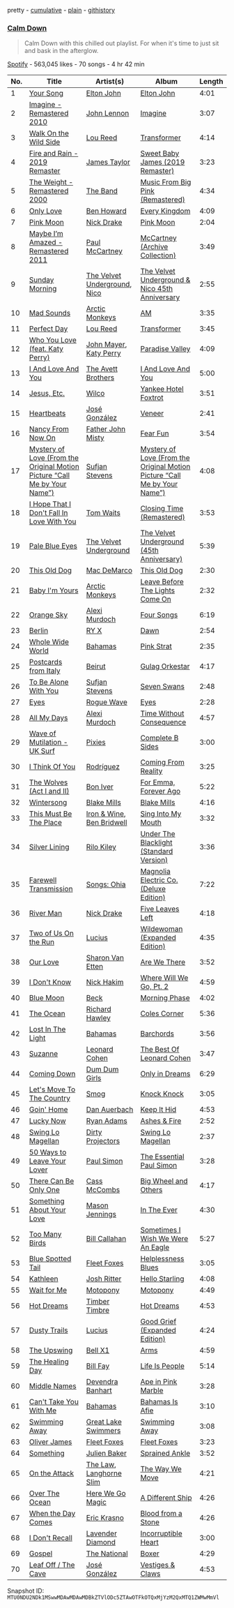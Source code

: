 pretty - [cumulative](/playlists/cumulative/37i9dQZF1DX5bjCEbRU4SJ.md) - [plain](/playlists/plain/37i9dQZF1DX5bjCEbRU4SJ) - [githistory](https://github.githistory.xyz/mackorone/spotify-playlist-archive/blob/main/playlists/plain/37i9dQZF1DX5bjCEbRU4SJ)

### [Calm Down](https://open.spotify.com/playlist/37i9dQZF1DX5bjCEbRU4SJ)

> Calm Down with this chilled out playlist\. For when it's time to just sit and bask in the afterglow.

[Spotify](https://open.spotify.com/user/spotify) - 563,045 likes - 70 songs - 4 hr 42 min

| No. | Title | Artist(s) | Album | Length |
|---|---|---|---|---|
| 1 | [Your Song](https://open.spotify.com/track/38zsOOcu31XbbYj9BIPUF1) | [Elton John](https://open.spotify.com/artist/3PhoLpVuITZKcymswpck5b) | [Elton John](https://open.spotify.com/album/69P9Ro0W286yLFgYwrGVN0) | 4:01 |
| 2 | [Imagine \- Remastered 2010](https://open.spotify.com/track/7pKfPomDEeI4TPT6EOYjn9) | [John Lennon](https://open.spotify.com/artist/4x1nvY2FN8jxqAFA0DA02H) | [Imagine](https://open.spotify.com/album/0xzaemKucrJpYhyl7TltAk) | 3:07 |
| 3 | [Walk On the Wild Side](https://open.spotify.com/track/5p3JunprHCxClJjOmcLV8G) | [Lou Reed](https://open.spotify.com/artist/42TFhl7WlMRXiNqzSrnzPL) | [Transformer](https://open.spotify.com/album/5SqbMEyAt8332ISGiLX0St) | 4:14 |
| 4 | [Fire and Rain \- 2019 Remaster](https://open.spotify.com/track/1oht5GevPN9t1T3kG1m1GO) | [James Taylor](https://open.spotify.com/artist/0vn7UBvSQECKJm2817Yf1P) | [Sweet Baby James \(2019 Remaster\)](https://open.spotify.com/album/1HiG0ukRmFPN13EVcf98Jx) | 3:23 |
| 5 | [The Weight \- Remastered 2000](https://open.spotify.com/track/0P7DoyGrr4Wp9w5TotEtUC) | [The Band](https://open.spotify.com/artist/4vpDg7Y7fU982Ds30zawDA) | [Music From Big Pink \(Remastered\)](https://open.spotify.com/album/0ky5kdvfPxSmSpj03hpSAE) | 4:34 |
| 6 | [Only Love](https://open.spotify.com/track/2uhEKg8kIzpdvz4gyy6x8W) | [Ben Howard](https://open.spotify.com/artist/5schNIzWdI9gJ1QRK8SBnc) | [Every Kingdom](https://open.spotify.com/album/57PgT4iuDurzlJnkYjrpce) | 4:09 |
| 7 | [Pink Moon](https://open.spotify.com/track/4KROoGIaPaR1pBHPnR3bwC) | [Nick Drake](https://open.spotify.com/artist/5c3GLXai8YOMid29ZEuR9y) | [Pink Moon](https://open.spotify.com/album/5mwOo1zikswhmfHvtqVSXg) | 2:04 |
| 8 | [Maybe I’m Amazed \- Remastered 2011](https://open.spotify.com/track/1Qa0Y05al633fG8f9Peytc) | [Paul McCartney](https://open.spotify.com/artist/4STHEaNw4mPZ2tzheohgXB) | [McCartney \(Archive Collection\)](https://open.spotify.com/album/2lOll0xAGw8FPjwmwopAKT) | 3:49 |
| 9 | [Sunday Morning](https://open.spotify.com/track/11607FzqoipskTsXrwEHnJ) | [The Velvet Underground](https://open.spotify.com/artist/1nJvji2KIlWSseXRSlNYsC), [Nico](https://open.spotify.com/artist/0IwlY33zbBXN7zlS9DP2Cj) | [The Velvet Underground & Nico 45th Anniversary](https://open.spotify.com/album/4xwx0x7k6c5VuThz5qVqmV) | 2:55 |
| 10 | [Mad Sounds](https://open.spotify.com/track/75n7mraeMycQOl2sDGYaTe) | [Arctic Monkeys](https://open.spotify.com/artist/7Ln80lUS6He07XvHI8qqHH) | [AM](https://open.spotify.com/album/78bpIziExqiI9qztvNFlQu) | 3:35 |
| 11 | [Perfect Day](https://open.spotify.com/track/4TOMI010Sd4ZAX4aZ5TS85) | [Lou Reed](https://open.spotify.com/artist/42TFhl7WlMRXiNqzSrnzPL) | [Transformer](https://open.spotify.com/album/5SqbMEyAt8332ISGiLX0St) | 3:45 |
| 12 | [Who You Love \(feat\. Katy Perry\)](https://open.spotify.com/track/7IByJvSqRFltGyiiIiL4wn) | [John Mayer](https://open.spotify.com/artist/0hEurMDQu99nJRq8pTxO14), [Katy Perry](https://open.spotify.com/artist/6jJ0s89eD6GaHleKKya26X) | [Paradise Valley](https://open.spotify.com/album/712VoD72K500yLhhgqCyVe) | 4:09 |
| 13 | [I And Love And You](https://open.spotify.com/track/7CEV9VwA8XO9wwxTXgYKvY) | [The Avett Brothers](https://open.spotify.com/artist/196lKsA13K3keVXMDFK66q) | [I And Love And You](https://open.spotify.com/album/2PPFtYUnnqMYflIEn3b7ON) | 5:00 |
| 14 | [Jesus, Etc.](https://open.spotify.com/track/4wd09wCccmxUB7XVJp0RNn) | [Wilco](https://open.spotify.com/artist/2QoU3awHVdcHS8LrZEKvSM) | [Yankee Hotel Foxtrot](https://open.spotify.com/album/0rPtXOMN42nsLDiShvGamv) | 3:51 |
| 15 | [Heartbeats](https://open.spotify.com/track/5YqpHuXpFjDVZ7tY1ClFll) | [José González](https://open.spotify.com/artist/6xrCU6zdcSTsG2hLrojpmI) | [Veneer](https://open.spotify.com/album/2e0BYdQ7VJlzSNHafdmfrl) | 2:41 |
| 16 | [Nancy From Now On](https://open.spotify.com/track/77RNVzAVwqWiZrZuWqMV2i) | [Father John Misty](https://open.spotify.com/artist/2kGBy2WHvF0VdZyqiVCkDT) | [Fear Fun](https://open.spotify.com/album/2CXVonfqGwTQu8dgr2qkNS) | 3:54 |
| 17 | [Mystery of Love \(From the Original Motion Picture “Call Me by Your Name”\)](https://open.spotify.com/track/0oTtnnedK0C4unALxVTPhz) | [Sufjan Stevens](https://open.spotify.com/artist/4MXUO7sVCaFgFjoTI5ox5c) | [Mystery of Love \(From the Original Motion Picture “Call Me by Your Name”\)](https://open.spotify.com/album/2uMaCzN7a35J3I3qceso0c) | 4:08 |
| 18 | [I Hope That I Don't Fall In Love With You](https://open.spotify.com/track/23Uv9xqLumDqEBNIdHhCcO) | [Tom Waits](https://open.spotify.com/artist/7x83XhcMbOTl1UdYsPTuZM) | [Closing Time \(Remastered\)](https://open.spotify.com/album/67F2ya9fonXH0jVVgLa7sb) | 3:53 |
| 19 | [Pale Blue Eyes](https://open.spotify.com/track/11VwZwNF29HrqwalYUMitb) | [The Velvet Underground](https://open.spotify.com/artist/1nJvji2KIlWSseXRSlNYsC) | [The Velvet Underground \(45th Anniversary\)](https://open.spotify.com/album/2HOf3Nb44Us8U9oEtKLSrX) | 5:39 |
| 20 | [This Old Dog](https://open.spotify.com/track/2RwOqicYzwMSuzKzHx78jm) | [Mac DeMarco](https://open.spotify.com/artist/3Sz7ZnJQBIHsXLUSo0OQtM) | [This Old Dog](https://open.spotify.com/album/4NNq2vwTapv4fSJcrZbPH7) | 2:30 |
| 21 | [Baby I'm Yours](https://open.spotify.com/track/6FLqFu1ApSkUddZ9P4H6Io) | [Arctic Monkeys](https://open.spotify.com/artist/7Ln80lUS6He07XvHI8qqHH) | [Leave Before The Lights Come On](https://open.spotify.com/album/7zGAOSaUjqWdwyYtQvnqWy) | 2:32 |
| 22 | [Orange Sky](https://open.spotify.com/track/0Y1fueUFu8jQtUxdUmOojf) | [Alexi Murdoch](https://open.spotify.com/artist/25mrbNwFzoqPWyYXLhiDRw) | [Four Songs](https://open.spotify.com/album/0n87tWacgsscFwyZgbnfRW) | 6:19 |
| 23 | [Berlin](https://open.spotify.com/track/7BSMSvK0WxrDeI98bswYa8) | [RY X](https://open.spotify.com/artist/2KjAo6wVc9d2WcxdxSArpV) | [Dawn](https://open.spotify.com/album/0DvauBOn2G8RIEQR54Cmiv) | 2:54 |
| 24 | [Whole Wide World](https://open.spotify.com/track/3e5eR2DBoHD2qR4HN3YmTv) | [Bahamas](https://open.spotify.com/artist/4C50EbCS11M0VbGyH3OfLt) | [Pink Strat](https://open.spotify.com/album/1tf1lgrShcPtESMaz4Dl3r) | 2:35 |
| 25 | [Postcards from Italy](https://open.spotify.com/track/7H0UxIN751StFi2tznmHlg) | [Beirut](https://open.spotify.com/artist/6pmxr66tMAePxzOLfjGNcX) | [Gulag Orkestar](https://open.spotify.com/album/4yP7cyoeE3F6EyJPZ9v47V) | 4:17 |
| 26 | [To Be Alone With You](https://open.spotify.com/track/12homE4JpBey5cckgoepR7) | [Sufjan Stevens](https://open.spotify.com/artist/4MXUO7sVCaFgFjoTI5ox5c) | [Seven Swans](https://open.spotify.com/album/1WZ9u1VDIih007LAC6VfpA) | 2:48 |
| 27 | [Eyes](https://open.spotify.com/track/1a9czdo8IX5InOiSOg6xpv) | [Rogue Wave](https://open.spotify.com/artist/2JSc53B5cQ31m0xTB7JFpG) | [Eyes](https://open.spotify.com/album/7KMiuupbbjzq7tzwCC0rhc) | 2:28 |
| 28 | [All My Days](https://open.spotify.com/track/3RPerpXuNznZbCuWYEBz5i) | [Alexi Murdoch](https://open.spotify.com/artist/25mrbNwFzoqPWyYXLhiDRw) | [Time Without Consequence](https://open.spotify.com/album/3hQQHMrHUbkCokIf8PmcEU) | 4:57 |
| 29 | [Wave of Mutilation \- UK Surf](https://open.spotify.com/track/6DdqhtrLTNnOePpOm3OH7S) | [Pixies](https://open.spotify.com/artist/6zvul52xwTWzilBZl6BUbT) | [Complete B Sides](https://open.spotify.com/album/2CwA7QN0V8IS0mr5pLT9Xa) | 3:00 |
| 30 | [I Think Of You](https://open.spotify.com/track/1cXXHKH2kMDmtOEK73q6sf) | [Rodríguez](https://open.spotify.com/artist/5PrHzxc3kFm4hIrGNmelpX) | [Coming From Reality](https://open.spotify.com/album/2X0L9mwLuMqAK8rf965Vmi) | 3:25 |
| 31 | [The Wolves \(Act I and II\)](https://open.spotify.com/track/3TO6wG55HdfwC8zfOaXAlJ) | [Bon Iver](https://open.spotify.com/artist/4LEiUm1SRbFMgfqnQTwUbQ) | [For Emma, Forever Ago](https://open.spotify.com/album/7EJ0OT5ZqybXxcYRa6mccM) | 5:22 |
| 32 | [Wintersong](https://open.spotify.com/track/4yXl4ddCMdM7TTDcylRzLP) | [Blake Mills](https://open.spotify.com/artist/4LhV33vJvXmFGSM3m5RzUR) | [Blake Mills](https://open.spotify.com/album/5DGnrJSx7nuDC8WrD2EOyu) | 4:16 |
| 33 | [This Must Be The Place](https://open.spotify.com/track/7dP4k5nDDwI1qMDoz5m0f6) | [Iron & Wine](https://open.spotify.com/artist/4M5nCE77Qaxayuhp3fVn4V), [Ben Bridwell](https://open.spotify.com/artist/6Vfn70eqp3AgtiZZtQcv4W) | [Sing Into My Mouth](https://open.spotify.com/album/0jMBAo2pk2cEE0aJ3WseMl) | 3:32 |
| 34 | [Silver Lining](https://open.spotify.com/track/0ieqq1wbtso2UjJWPqJ5Xc) | [Rilo Kiley](https://open.spotify.com/artist/2cevwbv7ISD92VMNLYLHZA) | [Under The Blacklight \(Standard Version\)](https://open.spotify.com/album/2f9RsTZpsYMLRVZBtW7En8) | 3:36 |
| 35 | [Farewell Transmission](https://open.spotify.com/track/5Plx6OhvSukqCRdZ52wUXz) | [Songs: Ohia](https://open.spotify.com/artist/3uQ5cxFHxXddqPL58egs1z) | [Magnolia Electric Co\. \(Deluxe Edition\)](https://open.spotify.com/album/5MqGZZtQ36zsETrTK2uy04) | 7:22 |
| 36 | [River Man](https://open.spotify.com/track/3Uh7rAb7F0XGVpEEDwfH1k) | [Nick Drake](https://open.spotify.com/artist/5c3GLXai8YOMid29ZEuR9y) | [Five Leaves Left](https://open.spotify.com/album/7IpcJbVxLLEfW0KXB7ndE2) | 4:18 |
| 37 | [Two of Us On the Run](https://open.spotify.com/track/0zDfYXlgOZMA2leT4Slz4m) | [Lucius](https://open.spotify.com/artist/1WrqUPWlHN5FXCRcQgrkas) | [Wildewoman \(Expanded Edition\)](https://open.spotify.com/album/2CphcTXBge3BKqAHeuNUUK) | 4:35 |
| 38 | [Our Love](https://open.spotify.com/track/2WCCyU7CazujWXYOqNjsLW) | [Sharon Van Etten](https://open.spotify.com/artist/2wJ4vsxWd7df7dRU4KcoDe) | [Are We There](https://open.spotify.com/album/6EQWzHbd3EYO8J4EAIJst4) | 3:52 |
| 39 | [I Don't Know](https://open.spotify.com/track/6ejOqrr7r2LcUDxIqZyygp) | [Nick Hakim](https://open.spotify.com/artist/1Goe2NezNnym45kco2xTk6) | [Where Will We Go, Pt\. 2](https://open.spotify.com/album/0bBNzY4QWzJQeINFVoum9v) | 4:59 |
| 40 | [Blue Moon](https://open.spotify.com/track/4gNErDjikE9QUQvkkqoB1S) | [Beck](https://open.spotify.com/artist/3vbKDsSS70ZX9D2OcvbZmS) | [Morning Phase](https://open.spotify.com/album/2Qx7dgA5VjX8JDQaXVxzHu) | 4:02 |
| 41 | [The Ocean](https://open.spotify.com/track/1Xm7HoeUAd75qGEyDvLBtQ) | [Richard Hawley](https://open.spotify.com/artist/1ZsnHGOLYFg8CAHQQBc1ut) | [Coles Corner](https://open.spotify.com/album/3Gm6V4tzZaYFbnhrvubylJ) | 5:36 |
| 42 | [Lost In The Light](https://open.spotify.com/track/25J4d78ESH2MgAJoIakB8O) | [Bahamas](https://open.spotify.com/artist/4C50EbCS11M0VbGyH3OfLt) | [Barchords](https://open.spotify.com/album/753yeghJKIjYDaLbJB2ZW9) | 3:56 |
| 43 | [Suzanne](https://open.spotify.com/track/50LqU2nhdE3fmWOuqOjpjz) | [Leonard Cohen](https://open.spotify.com/artist/5l8VQNuIg0turYE1VtM9zV) | [The Best Of Leonard Cohen](https://open.spotify.com/album/06TH14tYg5Xy6bauQtgxnt) | 3:47 |
| 44 | [Coming Down](https://open.spotify.com/track/62o5ETvaR1U8CqxVYancy4) | [Dum Dum Girls](https://open.spotify.com/artist/65ewrL6LvcNGMMRVlksNGS) | [Only in Dreams](https://open.spotify.com/album/5AeNEoouOMNiWvDwpKzVml) | 6:29 |
| 45 | [Let's Move To The Country](https://open.spotify.com/track/3S9tVm9EGET8wSVLyOWgq7) | [Smog](https://open.spotify.com/artist/2ajVJyxI4sHmTMtTA3ENko) | [Knock Knock](https://open.spotify.com/album/3XzbVl7oibSdnmpCGzCK6A) | 3:05 |
| 46 | [Goin' Home](https://open.spotify.com/track/5eeaUZWzQXpBlbkiq4pm5l) | [Dan Auerbach](https://open.spotify.com/artist/6YWdHD3R863Apw1hkx3BwC) | [Keep It Hid](https://open.spotify.com/album/2KQn93GMsH7IoOvQ0Hlqzx) | 4:53 |
| 47 | [Lucky Now](https://open.spotify.com/track/1xLiOXTkAetjRqmPQwELn4) | [Ryan Adams](https://open.spotify.com/artist/2qc41rNTtdLK0tV3mJn2Pm) | [Ashes & Fire](https://open.spotify.com/album/6embeY4aFzhjb25UbR8RU6) | 2:52 |
| 48 | [Swing Lo Magellan](https://open.spotify.com/track/2JtL0a3NHcGkFQ7kfDLKUT) | [Dirty Projectors](https://open.spotify.com/artist/5VF0YkVLeVD4ytyiyVSIiF) | [Swing Lo Magellan](https://open.spotify.com/album/5zQgu9qi6mK8KuleuzM22C) | 2:37 |
| 49 | [50 Ways to Leave Your Lover](https://open.spotify.com/track/7bdDULyOUqNyWu6XPeAnSO) | [Paul Simon](https://open.spotify.com/artist/2CvCyf1gEVhI0mX6aFXmVI) | [The Essential Paul Simon](https://open.spotify.com/album/4kdOH3s9cRL9YykvHFpSlD) | 3:28 |
| 50 | [There Can Be Only One](https://open.spotify.com/track/6mbbXTBC7ADcjh5RCNrooU) | [Cass McCombs](https://open.spotify.com/artist/2iUVQjheBnvOt8vaBrxXJz) | [Big Wheel and Others](https://open.spotify.com/album/56KG63TFrh23oy9lcqPEnt) | 4:17 |
| 51 | [Something About Your Love](https://open.spotify.com/track/1ZVaf194CeE7eBItAVEUCj) | [Mason Jennings](https://open.spotify.com/artist/6CQrZZn0g2ZNfIcXbi4pdo) | [In The Ever](https://open.spotify.com/album/1yb3U8bjeyWWhpZBP3eka2) | 4:30 |
| 52 | [Too Many Birds](https://open.spotify.com/track/7ydapdmQ4oivP54X29q7Af) | [Bill Callahan](https://open.spotify.com/artist/7gqsi6aBSkRMJoL9psKqMr) | [Sometimes I Wish We Were An Eagle](https://open.spotify.com/album/4bKHXqEVmt32YU7u51GIHB) | 5:27 |
| 53 | [Blue Spotted Tail](https://open.spotify.com/track/7DVVuEwuBOx7fcUvYwqngv) | [Fleet Foxes](https://open.spotify.com/artist/4EVpmkEwrLYEg6jIsiPMIb) | [Helplessness Blues](https://open.spotify.com/album/7D0rCfJjFj9x0bdgRKtvzb) | 3:05 |
| 54 | [Kathleen](https://open.spotify.com/track/2nrVWS45ufhqJuKK95J3nv) | [Josh Ritter](https://open.spotify.com/artist/6igfLpd8s6DBBAuwebRUuo) | [Hello Starling](https://open.spotify.com/album/7LQ7nZid1nFl5RcmZq4Qtg) | 4:08 |
| 55 | [Wait for Me](https://open.spotify.com/track/5SHOb5hvMDzmIRfDhwBoq5) | [Motopony](https://open.spotify.com/artist/5urVI6ZUTzPlsqQoHVwc9s) | [Motopony](https://open.spotify.com/album/43mF1taGdqWTV6MG0R9IsW) | 4:49 |
| 56 | [Hot Dreams](https://open.spotify.com/track/3kpRgTtMnArQ5Gay0JxElf) | [Timber Timbre](https://open.spotify.com/artist/7HeVXdOdMhLslVputGTZFQ) | [Hot Dreams](https://open.spotify.com/album/2U1BUKvsYIkUik7xEhAP0C) | 4:53 |
| 57 | [Dusty Trails](https://open.spotify.com/track/1nKQHAv7zGcDoGJGqB0qFk) | [Lucius](https://open.spotify.com/artist/1WrqUPWlHN5FXCRcQgrkas) | [Good Grief \(Expanded Edition\)](https://open.spotify.com/album/04AoJc9Z5y2fwSjmMBmGXj) | 4:24 |
| 58 | [The Upswing](https://open.spotify.com/track/2W0bzuej3umee9qrmJ9oYL) | [Bell X1](https://open.spotify.com/artist/2fGa9song5Gee8UEGf6W7I) | [Arms](https://open.spotify.com/album/3yXgDtquomtcp1AnU41fLs) | 4:59 |
| 59 | [The Healing Day](https://open.spotify.com/track/4oObNo6gbtVdFmC9SVPGHF) | [Bill Fay](https://open.spotify.com/artist/3Wok7FweiLrlia97LMCJh1) | [Life Is People](https://open.spotify.com/album/4OPjodaA5Uo5DReCKIp1rb) | 5:14 |
| 60 | [Middle Names](https://open.spotify.com/track/4ewGoo3c885Ipyn57KlPV3) | [Devendra Banhart](https://open.spotify.com/artist/1YZEoYFXx4AxVv13OiOPvZ) | [Ape in Pink Marble](https://open.spotify.com/album/4B1W5FeDz8Z1jsYAZV4MdU) | 3:28 |
| 61 | [Can't Take You With Me](https://open.spotify.com/track/0sWuU0uDypaZ5rwUGqSKtS) | [Bahamas](https://open.spotify.com/artist/4C50EbCS11M0VbGyH3OfLt) | [Bahamas Is Afie](https://open.spotify.com/album/2UqlVTULRPG2qm8Bico9CK) | 3:10 |
| 62 | [Swimming Away](https://open.spotify.com/track/48vwyJNYbkxmRomS1V53IK) | [Great Lake Swimmers](https://open.spotify.com/artist/2HcZuUtnktqMHm4H1R9gAR) | [Swimming Away](https://open.spotify.com/album/7F5pXAeJQw8wbKow2u9quE) | 3:08 |
| 63 | [Oliver James](https://open.spotify.com/track/0ksHQqgNvM8IBmOfXOh5qt) | [Fleet Foxes](https://open.spotify.com/artist/4EVpmkEwrLYEg6jIsiPMIb) | [Fleet Foxes](https://open.spotify.com/album/5GRnydamKvIeG46dycID6v) | 3:23 |
| 64 | [Something](https://open.spotify.com/track/3EYYcavvnkwTDUGXZbnLmR) | [Julien Baker](https://open.spotify.com/artist/12zbUHbPHL5DGuJtiUfsip) | [Sprained Ankle](https://open.spotify.com/album/5rfzi2DFB4gH5XhXjsuGQN) | 3:52 |
| 65 | [On the Attack](https://open.spotify.com/track/1wOR1yWj7PlnQRbL5QneuJ) | [The Law](https://open.spotify.com/artist/6DK3E5dh7jJrKyAHfucWBB), [Langhorne Slim](https://open.spotify.com/artist/099toTcKJoywTosZr2hHjy) | [The Way We Move](https://open.spotify.com/album/6BIZ0siUtYwDqrGSTIdxU7) | 4:21 |
| 66 | [Over The Ocean](https://open.spotify.com/track/0S5Rhu8BNrhiOlJ4oNJYBy) | [Here We Go Magic](https://open.spotify.com/artist/4WxjrOJGIngO2hJnlCeK7f) | [A Different Ship](https://open.spotify.com/album/50hvTlCGJo45dPG0E87bOa) | 4:26 |
| 67 | [When the Day Comes](https://open.spotify.com/track/1KXwXf9Cr9tixpqXWBMcMu) | [Eric Krasno](https://open.spotify.com/artist/6tQIsqw6DrDfdoPwOrOD6k) | [Blood from a Stone](https://open.spotify.com/album/2OMMQdI71h7sWqkhis2ZkT) | 4:26 |
| 68 | [I Don't Recall](https://open.spotify.com/track/1BlvDzR1MwebVS7f5uw5dw) | [Lavender Diamond](https://open.spotify.com/artist/2Z1N9zMrbKe6emt3mhc6Kw) | [Incorruptible Heart](https://open.spotify.com/album/6hsjNIJ0QJJvUzMjzU4TGa) | 3:00 |
| 69 | [Gospel](https://open.spotify.com/track/5SA1pmhLHV02cWxPm1t6q3) | [The National](https://open.spotify.com/artist/2cCUtGK9sDU2EoElnk0GNB) | [Boxer](https://open.spotify.com/album/2pwNkShhY1uip80rLMHUgX) | 4:29 |
| 70 | [Leaf Off / The Cave](https://open.spotify.com/track/2XMiyGBbIOLEcCdGnHGoq5) | [José González](https://open.spotify.com/artist/6xrCU6zdcSTsG2hLrojpmI) | [Vestiges & Claws](https://open.spotify.com/album/3mDpDgTVy3Lo6fdqoTr215) | 4:53 |

Snapshot ID: `MTU0NDU2NDk1MSwwMDAwMDAwMDBkZTVlODc5ZTAwOTFkOTQxMjYzM2QxMTQ1ZWMwMmVl`
